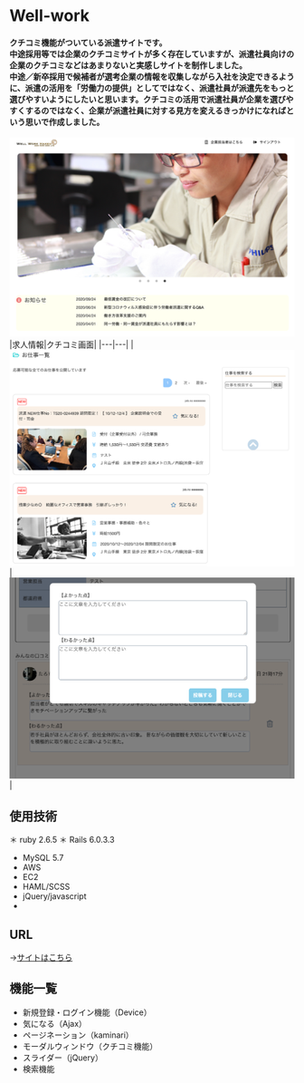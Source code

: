 # Well-work
#### クチコミ機能がついている派遣サイトです。<br>中途採用等では企業のクチコミサイトが多く存在していますが、派遣社員向けの企業のクチコミなどはあまりないと実感しサイトを制作しました。<br>中途／新卒採用で候補者が選考企業の情報を収集しながら入社を決定できるように、派遣の活用を「労働力の提供」としてではなく、派遣社員が派遣先をもっと選びやすいようにしたいと思います。クチコミの活用で派遣社員が企業を選びやすくするのではなく、企業が派遣社員に対する見方を変えるきっかけになればという思いで作成しました。
![イメージ１](image1.png)
|求人情報|クチコミ画面|
|---|---|
|![イメージ２](image2.png)|![イメージ3](image3.png)|

## 使用技術
＊ ruby 2.6.5
＊ Rails 6.0.3.3
* MySQL 5.7
* AWS
 * EC2
* HAML/SCSS
* jQuery/javascript
* 

## URL
→[サイトはこちら](http://18.180.198.199/)

## 機能一覧
 * 新規登録・ログイン機能（Device）
 * 気になる（Ajax）
 * ページネーション（kaminari）
 * モーダルウィンドウ（クチコミ機能）
 * スライダー（jQuery）
 * 検索機能
   
